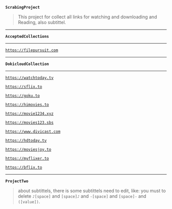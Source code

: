 __`ScrabingProject`__

> This project for collect all links for watching and downloading and Reading, also subtittel.

<hr/>

__`AcceptedCollections`__

<hr/>

[`https://filepursuit.com`](https://filepursuit.com/)

<hr/>

__`DokicloudCollection`__

<hr/>

[`https://watchtoday.tv`](https://watchtoday.tv/)

[`https://sflix.to`](https://sflix.to/)

[`https://goku.to`](https://goku.to/)

[`https://himovies.to`](https://www5.himovies.to/)

[`https://movie1234.xyz`](https://movie1234.xyz/)

[`https://movies123.sbs`](https://vvv.movies123.sbs/)

[`https://www.divicast.com`](https://www.divicast.com/)

[`https://hdtoday.tv`](https://hdtoday.tv/)

[`https://moviesjoy.to`](https://moviesjoy.to/)

[`https://myflixer.to`](https://myflixer.to/)

[`https://bflix.to`](https://bflix.to/)

<hr/>






__`ProjectTwo`__

> about subtittels, there is some subtittels need to edit, like: you must to delete `♪[space]` and `[space]♪` and `-[space]` and `[space]-` and `([value])`.
